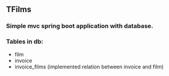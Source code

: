 ## TFilms
### Simple mvc spring boot application with database.
### Tables in db:
- film
- invoice
- invoice_films (implemented relation between invoice and film)
